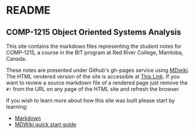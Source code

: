 # README

## COMP-1215 Object Oriented Systems Analysis ##

This site contains the markdown files representing the student notes for COMP-1215, a course in the BIT program at Red River College, Manitoba, Canada.

These notes are presented under Github's gh-pages service using [MDwiki](http://mdwiki.info). The HTML rendered version of the site is accessible at [This Link](http://bitaction.github.io/oosa-wiki). If you want to review a source markdown file of a rendered page just remove the `#!` from the URL on any page of the HTML site and refresh the browser.

If you wish to learn more about how this site was built please start by learning:

- [Markdown](https://help.github.com/articles/github-flavored-markdown)
- [MDWiki quick start guide](http://dynalon.github.io/mdwiki/#!quickstart.md)

